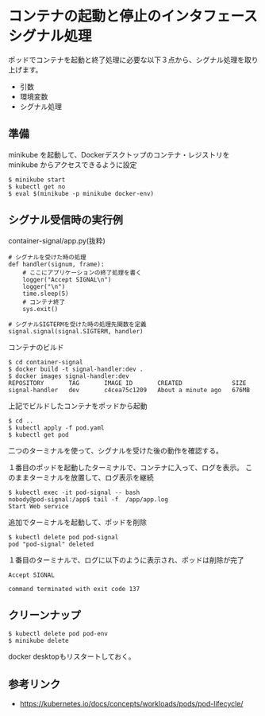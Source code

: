 # コンテナの起動と停止のインタフェース　 シグナル処理
ポッドでコンテナを起動と終了処理に必要な以下３点から、シグナル処理を取り上げます。
  - 引数
  - 環境変数
  - シグナル処理


## 準備
minikube を起動して、Dockerデスクトップのコンテナ・レジストリを minikube からアクセスできるように設定 

```
$ minikube start
$ kubectl get no
$ eval $(minikube -p minikube docker-env)
```

## シグナル受信時の実行例
container-signal/app.py(抜粋)
```
# シグナルを受けた時の処理
def handler(signum, frame):
    # ここにアプリケーションの終了処理を書く
    logger("Accept SIGNAL\n")
    logger("\n")
    time.sleep(5)
    # コンテナ終了
    sys.exit()

# シグナルSIGTERMを受けた時の処理先関数を定義
signal.signal(signal.SIGTERM, handler)
```

コンテナのビルド
```
$ cd container-signal
$ docker build -t signal-handler:dev .
$ docker images signal-handler:dev
REPOSITORY       TAG       IMAGE ID       CREATED              SIZE
signal-handler   dev       c4cea75c1209   About a minute ago   676MB
```


上記でビルドしたコンテナをポッドから起動
```
$ cd ..
$ kubectl apply -f pod.yaml 
$ kubectl get pod
```


二つのターミナルを使って、シグナルを受けた後の動作を確認する。

１番目のポッドを起動したターミナルで、コンテナに入って、ログを表示。
このままターミナルを放置して、ログ表示を継続
```
$ kubectl exec -it pod-signal -- bash
nobody@pod-signal:/app$ tail -f  /app/app.log 
Start Web service
```


追加でターミナルを起動して、ポッドを削除
```
$ kubectl delete pod pod-signal
pod "pod-signal" deleted
```


１番目のターミナルで、ログに以下のように表示され、ポッドは削除が完了
```
Accept SIGNAL

command terminated with exit code 137
```


## クリーンナップ
```
$ kubectl delete pod pod-env
$ minikube delete
```
docker desktopもリスタートしておく。



## 参考リンク
- https://kubernetes.io/docs/concepts/workloads/pods/pod-lifecycle/

